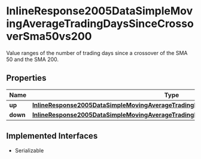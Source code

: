 

# InlineResponse2005DataSimpleMovingAverageTradingDaysSinceCrossoverSma50vs200

Value ranges of the number of trading days since a crossover of the SMA 50 and the SMA 200.

## Properties

Name | Type | Description | Notes
------------ | ------------- | ------------- | -------------
**up** | [**InlineResponse2005DataSimpleMovingAverageTradingDaysSinceCrossoverSma50vs200Up**](InlineResponse2005DataSimpleMovingAverageTradingDaysSinceCrossoverSma50vs200Up.md) |  |  [optional]
**down** | [**InlineResponse2005DataSimpleMovingAverageTradingDaysSinceCrossoverSma50vs200Down**](InlineResponse2005DataSimpleMovingAverageTradingDaysSinceCrossoverSma50vs200Down.md) |  |  [optional]


## Implemented Interfaces

* Serializable


